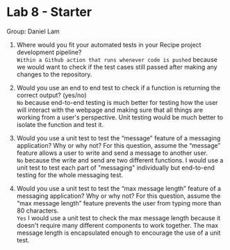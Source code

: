 # Lab 8 - Starter

Group: Daniel Lam

1) Where would you fit your automated tests in your Recipe project development pipeline?  
`Within a Github action that runs whenever code is pushed` 
because we would want to check if the test cases still passed after making any changes to the repository.

2) Would you use an end to end test to check if a function is returning the correct output? (yes/no)  
`No` because end-to-end testing is much better for testing how the user will interact with the webpage and making sure that all things are working from a user's perspective. Unit testing would be much better to isolate the function and test it.

3) Would you use a unit test to test the “message” feature of a messaging application? Why or why not? For this question, assume the “message” feature allows a user to write and send a message to another user.  
`No` because the write and send are two different functions. I would use a unit test to test each part of "messaging" individually but end-to-end testing for the whole messaging test.

4) Would you use a unit test to test the “max message length” feature of a messaging application? Why or why not? For this question, assume the “max message length” feature prevents the user from typing more than 80 characters.  
`Yes` I would use a unit test to check the max message length because it doesn't require many different components to work together. The max message length is encapsulated enough to encourage the use of a unit test.



